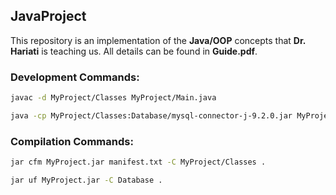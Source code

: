 ## JavaProject

This repository is an implementation of the **Java/OOP** concepts that **Dr. Hariati** is teaching us. All details can be found in **Guide.pdf**.

### Development Commands:

```sh
javac -d MyProject/Classes MyProject/Main.java

java -cp MyProject/Classes:Database/mysql-connector-j-9.2.0.jar MyProject.Main
```

### Compilation Commands:

```sh
jar cfm MyProject.jar manifest.txt -C MyProject/Classes .

jar uf MyProject.jar -C Database .
```
